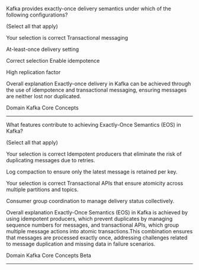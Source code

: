 Kafka provides exactly-once delivery semantics under which of the following configurations?

(Select all that apply)

Your selection is correct
Transactional messaging

At-least-once delivery setting

Correct selection
Enable idempotence

High replication factor

Overall explanation
Exactly-once delivery in Kafka can be achieved through the use of idempotence and transactional messaging, ensuring messages are neither lost nor duplicated.

Domain
Kafka Core Concepts

---

What features contribute to achieving Exactly-Once Semantics (EOS) in Kafka?

(Select all that apply)

Your selection is correct
Idempotent producers that eliminate the risk of duplicating messages due to retries.

Log compaction to ensure only the latest message is retained per key.

Your selection is correct
Transactional APIs that ensure atomicity across multiple partitions and topics.

Consumer group coordination to manage delivery status collectively.

Overall explanation
Exactly-Once Semantics (EOS) in Kafka is achieved by using idempotent producers, which prevent duplicates by managing sequence numbers for messages, and transactional APIs, which group multiple message actions into atomic transactions.This combination ensures that messages are processed exactly once, addressing challenges related to message duplication and missing data in failure scenarios​​.

Domain
Kafka Core Concepts
Beta

---



